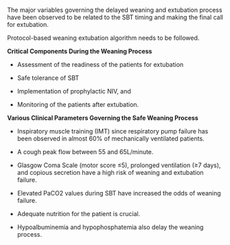 The major variables governing the delayed weaning and extubation process have been observed to be related to the SBT timing and making the final call for extubation.

Protocol-based weaning extubation algorithm needs to be followed.

**Critical Components During the Weaning Process**

- Assessment of the readiness of the patients for extubation

- Safe tolerance of SBT

- Implementation of prophylactic NIV, and

- Monitoring of the patients after extubation.

**Various Clinical Parameters Governing the Safe Weaning Process**

- Inspiratory muscle training (IMT) since respiratory pump failure has been observed in almost 60% of mechanically ventilated patients.

- A cough peak flow between 55 and 65L/minute.

- Glasgow Coma Scale (motor score ≤5), prolonged ventilation (≥7 days), and copious secretion have a high risk of weaning and extubation failure.

- Elevated PaCO2 values during SBT have increased the odds of weaning failure.

- Adequate nutrition for the patient is crucial.

- Hypoalbuminemia and hypophosphatemia also delay the weaning process.